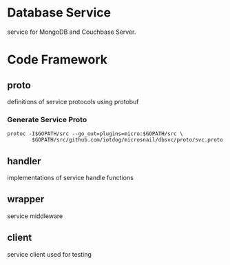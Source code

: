 # Database Service

service for MongoDB and Couchbase Server.

# Code Framework

## proto

definitions of service protocols using protobuf

### Generate Service Proto

```
protoc -I$GOPATH/src --go_out=plugins=micro:$GOPATH/src \
        $GOPATH/src/github.com/iotdog/microsnail/dbsvc/proto/svc.proto
```

## handler

implementations of service handle functions

## wrapper

service middleware

## client

service client used for testing
